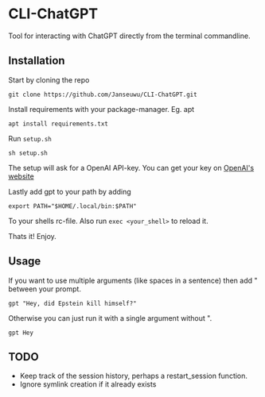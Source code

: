 # CLI-ChatGPT
Tool for interacting with ChatGPT directly from the terminal commandline.

## Installation
Start by cloning the repo
```
git clone https://github.com/Janseuwu/CLI-ChatGPT.git
```

Install requirements with your package-manager. Eg. apt
```
apt install requirements.txt
```

Run `setup.sh`
```
sh setup.sh
```

The setup will ask for a OpenAI API-key. You can get your key on [OpenAI's website](https://platform.openai.com/account/api-keys)

Lastly add gpt to your path by adding
```
export PATH="$HOME/.local/bin:$PATH"
```
To your shells rc-file. Also run `exec <your_shell>` to reload it.

Thats it! Enjoy.

## Usage
If you want to use multiple arguments (like spaces in a sentence) then add " between your prompt.
```
gpt "Hey, did Epstein kill himself?"
```
Otherwise you can just run it with a single argument without ".
```
gpt Hey
```

## TODO
- Keep track of the session history, perhaps a restart_session function.
- Ignore symlink creation if it already exists
